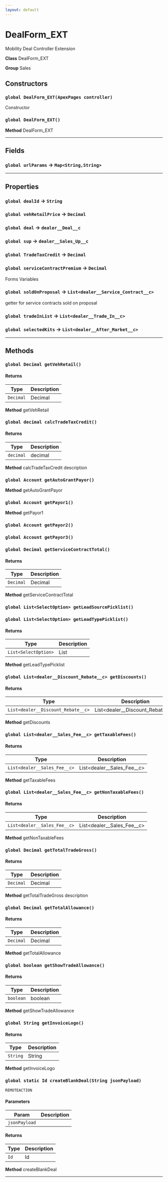```yaml
---
layout: default
---
```

# DealForm_EXT

Mobility Deal Controller Extension


**Class** DealForm_EXT


**Group** Sales

## Constructors
### `global DealForm_EXT(ApexPages controller)`

Constructor

### `global DealForm_EXT()`

**Method** DealForm_EXT

---
## Fields

### `global urlParams` → `Map<String,String>`


---
## Properties

### `global dealId` → `String`


### `global vehRetailPrice` → `Decimal`


### `global deal` → `dealer__Deal__c`


### `global sup` → `dealer__Sales_Up__c`


### `global TradeTaxCredit` → `Decimal`


### `global serviceContractPremium` → `Decimal`


Forms Variables

### `global soldOnProposal` → `List<dealer__Service_Contract__c>`


getter for service contracts sold on proposal

### `global tradeInList` → `List<dealer__Trade_In__c>`


### `global selectedKits` → `List<dealer__After_Market__c>`


---
## Methods
### `global Decimal getVehRetail()`
#### Returns

|Type|Description|
|---|---|
|`Decimal`|Decimal|


**Method** getVehRetail

### `global decimal calcTradeTaxCredit()`
#### Returns

|Type|Description|
|---|---|
|`decimal`|decimal|


**Method** calcTradeTaxCredit description

### `global Account getAutoGrantPayor()`

**Method** getAutoGrantPayor

### `global Account getPayor1()`

**Method** getPayor1

### `global Account getPayor2()`
### `global Account getPayor3()`
### `global Decimal getServiceContractTotal()`
#### Returns

|Type|Description|
|---|---|
|`Decimal`|Decimal|


**Method** getServiceContractTotal

### `global List<SelectOption> getLeadSourcePicklist()`
### `global List<SelectOption> getLeadTypePicklist()`
#### Returns

|Type|Description|
|---|---|
|`List<SelectOption>`|List<SelectOption>|


**Method** getLeadTypePicklist

### `global List<dealer__Discount_Rebate__c> getDiscounts()`
#### Returns

|Type|Description|
|---|---|
|`List<dealer__Discount_Rebate__c>`|List<dealer__Discount_Rebate__c>|


**Method** getDiscounts

### `global List<dealer__Sales_Fee__c> getTaxableFees()`
#### Returns

|Type|Description|
|---|---|
|`List<dealer__Sales_Fee__c>`|List<dealer__Sales_Fee__c>|


**Method** getTaxableFees

### `global List<dealer__Sales_Fee__c> getNonTaxableFees()`
#### Returns

|Type|Description|
|---|---|
|`List<dealer__Sales_Fee__c>`|List<dealer__Sales_Fee__c>|


**Method** getNonTaxableFees

### `global Decimal getTotalTradeGross()`
#### Returns

|Type|Description|
|---|---|
|`Decimal`|Decimal|


**Method** getTotalTradeGross description

### `global Decimal getTotalAllowance()`
#### Returns

|Type|Description|
|---|---|
|`Decimal`|Decimal|


**Method** getTotalAllowance

### `global boolean getShowTradeAllowance()`
#### Returns

|Type|Description|
|---|---|
|`boolean`|boolean|


**Method** getShowTradeAllowance

### `global String getInvoiceLogo()`
#### Returns

|Type|Description|
|---|---|
|`String`|String|


**Method** getInvoiceLogo

### `global static Id createBlankDeal(String jsonPayload)`

`REMOTEACTION`
#### Parameters

|Param|Description|
|---|---|
|`jsonPayload`||

#### Returns

|Type|Description|
|---|---|
|`Id`|Id|


**Method** createBlankDeal

---
